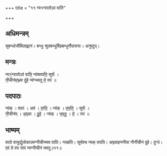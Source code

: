 +++
title = "११ न्य१ग्वातोऽव वाति"

+++
## अधिमन्त्रम्
सुबन्धोर्जीविताह्वानं। बन्धुः श्रुतबन्धुर्विप्रबन्धुर्गौपायनाः। अनुष्टुप्।

## मन्त्रः
न्य१॒॑ग्वातोऽव॑ वाति॒ न्य॑क्तपति॒ सूर्यः॑ ।  
नी॒चीन॑म॒घ्न्या दु॑हे॒ न्य॑ग्भवतु ते॒ रपः॑ ॥

## पदपाठः
न्य॑क् । वातः॑ । अव॑ । वा॒ति॒ । न्य॑क् । त॒प॒ति॒ । सूर्यः॑ ।  
नी॒चीन॑म् । अ॒घ्न्या । दु॒हे॒ । न्य॑क् । भ॒व॒तु॒ । ते॒ । रपः॑ ॥

## भाष्यम्
वातो वायुर्द्युलोकान्न्यग्नीचीनमव वाति। गच्छति। सूर्यश्च न्यक् तपति। अघ्न्याहननीया गौर्नीचीनं दुहे। दुग्धे। एवं ते रपः पापं न्यग्नीचीनं भवतु॥११॥